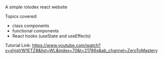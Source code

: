 A simple rolodex react website

Topics covered:
- class components
- functional components
- React hooks (useState and useEffects)

Tutorial Link:
https://www.youtube.com/watch?v=xhjqVW1ETZ8&list=WL&index=70&t=21786s&ab_channel=ZeroToMastery

